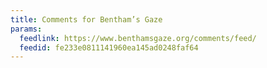 ```yaml
---
title: Comments for Bentham’s Gaze
params:
  feedlink: https://www.benthamsgaze.org/comments/feed/
  feedid: fe233e0811141960ea145ad0248faf64
---
```

